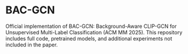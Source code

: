 # BAC-GCN
Official implementation of BAC-GCN: Background-Aware CLIP-GCN for Unsupervised Multi-Label Classification (ACM MM 2025). This repository includes full code, pretrained models, and additional experiments not included in the paper.
